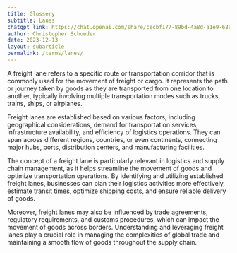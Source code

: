 ```yaml
---
title: Glossery
subtitle: Lanes
chatgpt_link: https://chat.openai.com/share/cecbf177-89bd-4a8d-a1e9-689bf3d492b6
author: Christopher Schoeder
date: 2023-12-13
layout: subarticle
permalink: /terms/lanes/
---
```



A freight lane refers to a specific route or transportation corridor that is commonly used for the movement of freight or cargo. It represents the path or journey taken by goods as they are transported from one location to another, typically involving multiple transportation modes such as trucks, trains, ships, or airplanes.

Freight lanes are established based on various factors, including geographical considerations, demand for transportation services, infrastructure availability, and efficiency of logistics operations. They can span across different regions, countries, or even continents, connecting major hubs, ports, distribution centers, and manufacturing facilities.

The concept of a freight lane is particularly relevant in logistics and supply chain management, as it helps streamline the movement of goods and optimize transportation operations. By identifying and utilizing established freight lanes, businesses can plan their logistics activities more effectively, estimate transit times, optimize shipping costs, and ensure reliable delivery of goods.

Moreover, freight lanes may also be influenced by trade agreements, regulatory requirements, and customs procedures, which can impact the movement of goods across borders. Understanding and leveraging freight lanes play a crucial role in managing the complexities of global trade and maintaining a smooth flow of goods throughout the supply chain.
